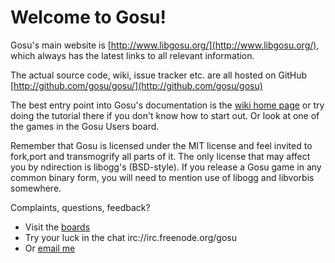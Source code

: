 Welcome to Gosu!
================

Gosu's main website is [http://www.libgosu.org/](http://www.libgosu.org/), which always has the latest links to all relevant information.

The actual source code, wiki, issue tracker etc. are all hosted on GitHub [http://github.com/gosu/gosu/](http://github.com/gosu/gosu)

The best entry point into Gosu's documentation is the [wiki home page](http://github.com/gosu/gosu/wiki)
or try doing the tutorial there if you don't know how to start out. Or look at one of the games in the Gosu Users board.

Remember that Gosu is licensed under the MIT license and feel invited to fork,port and transmogrify all parts of it. The only license that may affect you by ndirection is libogg's (BSD-style). If you release a Gosu game in any common binary form, you will need to mention use of libogg and libvorbis somewhere.

Complaints, questions, feedback?
- Visit the [boards](http://www.libgosu.org/)
- Try your luck in the chat irc://irc.freenode.org/gosu
- Or [email me](mailto://julian@raschke.de)
